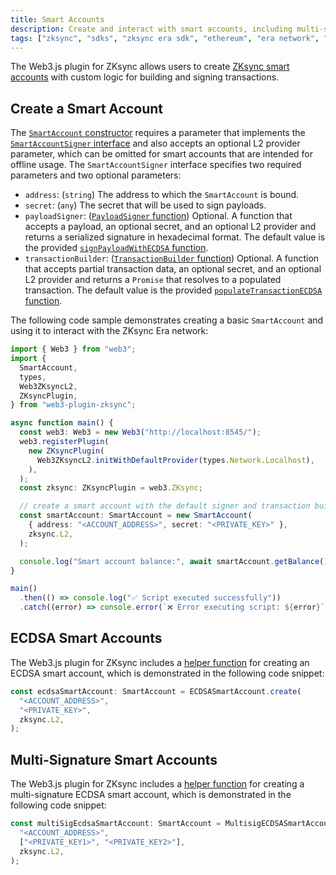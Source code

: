 ```yaml
---
title: Smart Accounts
description: Create and interact with smart accounts, including multi-signature accounts
tags: ["zksync", "sdks", "zksync era sdk", "ethereum", "era network", "web3.js", "web3.js plugin", "smart account", "multisig"]
---
```


The Web3.js plugin for ZKsync allows users to create [ZKsync smart accounts](https://docs.zksync.io/build/developer-reference/account-abstraction)
with custom logic for building and signing transactions.

## Create a Smart Account

The [`SmartAccount` constructor](https://chainsafe.github.io/web3-plugin-zksync/classes/SmartAccount.html#constructor)
requires a parameter that implements the [`SmartAccountSigner` interface](https://chainsafe.github.io/web3-plugin-zksync/interfaces/types.SmartAccountSigner.html)
and also accepts an optional L2 provider parameter, which can be omitted for smart accounts that are intended for
offline usage. The `SmartAccountSigner` interface specifies two required parameters and two optional parameters:

- `address`: (`string`) The address to which the `SmartAccount` is bound.
- `secret`: (`any`) The secret that will be used to sign payloads.
- `payloadSigner`: ([`PayloadSigner` function](https://chainsafe.github.io/web3-plugin-zksync/types/types.PayloadSigner.html))
Optional. A function that accepts a payload, an optional secret, and an optional L2 provider and returns a serialized
signature in hexadecimal format. The default value is the provided [`signPayloadWithECDSA` function](https://chainsafe.github.io/web3-plugin-zksync/functions/signPayloadWithECDSA.html).
- `transactionBuilder`: ([`TransactionBuilder` function](https://chainsafe.github.io/web3-plugin-zksync/types/types.TransactionBuilder.html))
Optional. A function that accepts partial transaction data, an optional secret, and an optional L2 provider and returns
a `Promise` that resolves to a populated transaction. The default value is the provided [`populateTransactionECDSA` function](https://chainsafe.github.io/web3-plugin-zksync/functions/populateTransactionECDSA.html).

The following code sample demonstrates creating a basic `SmartAccount` and using it to interact with the ZKsync Era network:

```ts
import { Web3 } from "web3";
import {
  SmartAccount,
  types,
  Web3ZKsyncL2,
  ZKsyncPlugin,
} from "web3-plugin-zksync";

async function main() {
  const web3: Web3 = new Web3("http://localhost:8545/");
  web3.registerPlugin(
    new ZKsyncPlugin(
      Web3ZKsyncL2.initWithDefaultProvider(types.Network.Localhost),
    ),
  );
  const zksync: ZKsyncPlugin = web3.ZKsync;

  // create a smart account with the default signer and transaction builder
  const smartAccount: SmartAccount = new SmartAccount(
    { address: "<ACCOUNT_ADDRESS>", secret: "<PRIVATE_KEY>" },
    zksync.L2,
  );

  console.log("Smart account balance:", await smartAccount.getBalance());
}

main()
  .then(() => console.log("✅ Script executed successfully"))
  .catch((error) => console.error(`❌ Error executing script: ${error}`));
```

## ECDSA Smart Accounts

The Web3.js plugin for ZKsync includes a [helper function](https://chainsafe.github.io/web3-plugin-zksync/classes/ECDSASmartAccount.html#create)
for creating an ECDSA smart account, which is demonstrated in the following code snippet:

```ts
const ecdsaSmartAccount: SmartAccount = ECDSASmartAccount.create(
  "<ACCOUNT_ADDRESS>",
  "<PRIVATE_KEY>",
  zksync.L2,
);
```

## Multi-Signature Smart Accounts

The Web3.js plugin for ZKsync includes a [helper function](https://chainsafe.github.io/web3-plugin-zksync/classes/MultisigECDSASmartAccount.html#create)
for creating a multi-signature ECDSA smart account, which is demonstrated in the following code snippet:

```ts
const multiSigEcdsaSmartAccount: SmartAccount = MultisigECDSASmartAccount.create(
  "<ACCOUNT_ADDRESS>",
  ["<PRIVATE_KEY1>", "<PRIVATE_KEY2>"],
  zksync.L2,
);
```
